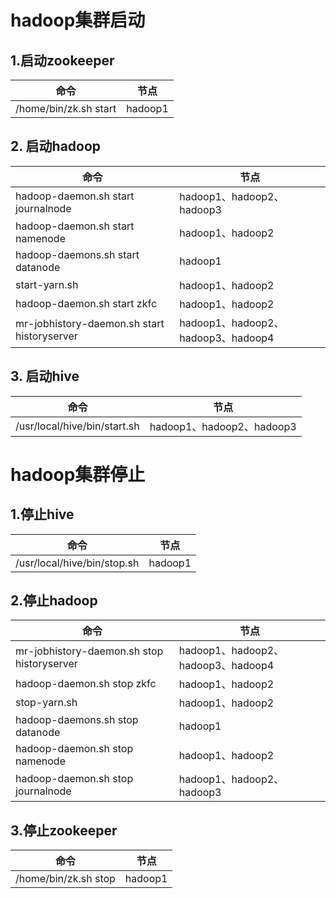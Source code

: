 # hadoop集群启动

## 1.启动zookeeper

命令|节点
----|----
/home/bin/zk.sh start                         | hadoop1

## 2. 启动hadoop

命令|节点
----|----
hadoop-daemon.sh start journalnode            | hadoop1、hadoop2、hadoop3
hadoop-daemon.sh start namenode               | hadoop1、hadoop2
hadoop-daemons.sh start datanode              | hadoop1
start-yarn.sh                                 | hadoop1、hadoop2
hadoop-daemon.sh start zkfc                   | hadoop1、hadoop2
mr-jobhistory-daemon.sh start historyserver   | hadoop1、hadoop2、hadoop3、hadoop4

## 3. 启动hive

命令|节点
----|----
/usr/local/hive/bin/start.sh                  | hadoop1、hadoop2、hadoop3




# hadoop集群停止

## 1.停止hive

命令|节点
----|----
/usr/local/hive/bin/stop.sh                   | hadoop1

## 2.停止hadoop

命令|节点
----|----
mr-jobhistory-daemon.sh stop historyserver    | hadoop1、hadoop2、hadoop3、hadoop4
hadoop-daemon.sh stop zkfc                    | hadoop1、hadoop2
stop-yarn.sh                                  | hadoop1、hadoop2
hadoop-daemons.sh stop datanode               | hadoop1
hadoop-daemon.sh stop namenode                | hadoop1、hadoop2
hadoop-daemon.sh stop journalnode             | hadoop1、hadoop2、hadoop3

## 3.停止zookeeper

命令|节点
----|----
/home/bin/zk.sh stop                          | hadoop1
